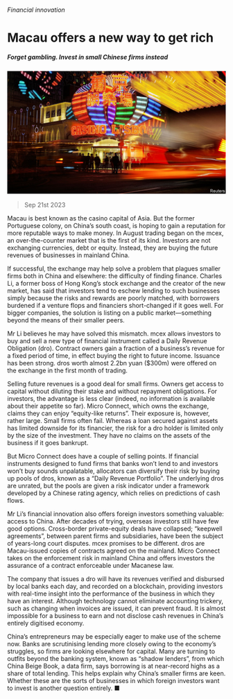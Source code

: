 ###### Financial innovation

# Macau offers a new way to get rich 

##### Forget gambling. Invest in small Chinese firms instead 

![image](images/20230923_FNP503.jpg) 

> Sep 21st 2023 

Macau is best known as the casino capital of Asia. But the former Portuguese colony, on China’s south coast, is hoping to gain a reputation for more reputable ways to make money. In August trading began on the mcex, an over-the-counter market that is the first of its kind. Investors are not exchanging currencies, debt or equity. Instead, they are buying the future revenues of businesses in mainland China. 

If successful, the exchange may help solve a problem that plagues smaller firms both in China and elsewhere: the difficulty of finding finance. Charles Li, a former boss of Hong Kong’s stock exchange and the creator of the new market, has said that investors tend to eschew lending to such businesses simply because the risks and rewards are poorly matched, with borrowers burdened if a venture flops and financiers short-changed if it goes well. For bigger companies, the solution is listing on a public market—something beyond the means of their smaller peers.

Mr Li believes he may have solved this mismatch. mcex allows investors to buy and sell a new type of financial instrument called a Daily Revenue Obligation (dro). Contract owners gain a fraction of a business’s revenue for a fixed period of time, in effect buying the right to future income. Issuance has been strong. dros worth almost 2.2bn yuan ($300m) were offered on the exchange in the first month of trading.

Selling future revenues is a good deal for small firms. Owners get access to capital without diluting their stake and without repayment obligations. For investors, the advantage is less clear (indeed, no information is available about their appetite so far). Micro Connect, which owns the exchange, claims they can enjoy “equity-like returns”. Their exposure is, however, rather large. Small firms often fail. Whereas a loan secured against assets has limited downside for its financier, the risk for a dro holder is limited only by the size of the investment. They have no claims on the assets of the business if it goes bankrupt. 

But Micro Connect does have a couple of selling points. If financial instruments designed to fund firms that banks won’t lend to and investors won’t buy sounds unpalatable, allocators can diversify their risk by buying up pools of dros, known as a “Daily Revenue Portfolio”. The underlying dros are unrated, but the pools are given a risk indicator under a framework developed by a Chinese rating agency, which relies on predictions of cash flows. 

Mr Li’s financial innovation also offers foreign investors something valuable: access to China. After decades of trying, overseas investors still have few good options. Cross-border private-equity deals have collapsed; “keepwell agreements”, between parent firms and subsidiaries, have been the subject of years-long court disputes. mcex promises to be different. dros are Macau-issued copies of contracts agreed on the mainland. Micro Connect takes on the enforcement risk in mainland China and offers investors the assurance of a contract enforceable under Macanese law.

The company that issues a dro will have its revenues verified and disbursed by local banks each day, and recorded on a blockchain, providing investors with real-time insight into the performance of the business in which they have an interest. Although technology cannot eliminate accounting trickery, such as changing when invoices are issued, it can prevent fraud. It is almost impossible for a business to earn and not disclose cash revenues in China’s entirely digitised economy. 

China’s entrepreneurs may be especially eager to make use of the scheme now. Banks are scrutinising lending more closely owing to the economy’s struggles, so firms are looking elsewhere for capital. Many are turning to outfits beyond the banking system, known as “shadow lenders”, from which China Beige Book, a data firm, says borrowing is at near-record highs as a share of total lending. This helps explain why China’s smaller firms are keen. Whether these are the sorts of businesses in which foreign investors want to invest is another question entirely. ■


